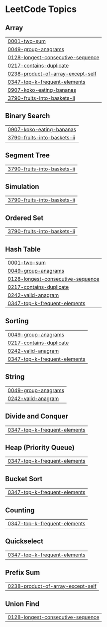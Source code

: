 
<!---LeetCode Topics Start-->
# LeetCode Topics
## Array
|  |
| ------- |
| [0001-two-sum](https://github.com/Gitjha6/DSA/tree/master/0001-two-sum) |
| [0049-group-anagrams](https://github.com/Gitjha6/DSA/tree/master/0049-group-anagrams) |
| [0128-longest-consecutive-sequence](https://github.com/Gitjha6/DSA/tree/master/0128-longest-consecutive-sequence) |
| [0217-contains-duplicate](https://github.com/Gitjha6/DSA/tree/master/0217-contains-duplicate) |
| [0238-product-of-array-except-self](https://github.com/Gitjha6/DSA/tree/master/0238-product-of-array-except-self) |
| [0347-top-k-frequent-elements](https://github.com/Gitjha6/DSA/tree/master/0347-top-k-frequent-elements) |
| [0907-koko-eating-bananas](https://github.com/Gitjha6/DSA/tree/master/0907-koko-eating-bananas) |
| [3790-fruits-into-baskets-ii](https://github.com/Gitjha6/DSA/tree/master/3790-fruits-into-baskets-ii) |
## Binary Search
|  |
| ------- |
| [0907-koko-eating-bananas](https://github.com/Gitjha6/DSA/tree/master/0907-koko-eating-bananas) |
| [3790-fruits-into-baskets-ii](https://github.com/Gitjha6/DSA/tree/master/3790-fruits-into-baskets-ii) |
## Segment Tree
|  |
| ------- |
| [3790-fruits-into-baskets-ii](https://github.com/Gitjha6/DSA/tree/master/3790-fruits-into-baskets-ii) |
## Simulation
|  |
| ------- |
| [3790-fruits-into-baskets-ii](https://github.com/Gitjha6/DSA/tree/master/3790-fruits-into-baskets-ii) |
## Ordered Set
|  |
| ------- |
| [3790-fruits-into-baskets-ii](https://github.com/Gitjha6/DSA/tree/master/3790-fruits-into-baskets-ii) |
## Hash Table
|  |
| ------- |
| [0001-two-sum](https://github.com/Gitjha6/DSA/tree/master/0001-two-sum) |
| [0049-group-anagrams](https://github.com/Gitjha6/DSA/tree/master/0049-group-anagrams) |
| [0128-longest-consecutive-sequence](https://github.com/Gitjha6/DSA/tree/master/0128-longest-consecutive-sequence) |
| [0217-contains-duplicate](https://github.com/Gitjha6/DSA/tree/master/0217-contains-duplicate) |
| [0242-valid-anagram](https://github.com/Gitjha6/DSA/tree/master/0242-valid-anagram) |
| [0347-top-k-frequent-elements](https://github.com/Gitjha6/DSA/tree/master/0347-top-k-frequent-elements) |
## Sorting
|  |
| ------- |
| [0049-group-anagrams](https://github.com/Gitjha6/DSA/tree/master/0049-group-anagrams) |
| [0217-contains-duplicate](https://github.com/Gitjha6/DSA/tree/master/0217-contains-duplicate) |
| [0242-valid-anagram](https://github.com/Gitjha6/DSA/tree/master/0242-valid-anagram) |
| [0347-top-k-frequent-elements](https://github.com/Gitjha6/DSA/tree/master/0347-top-k-frequent-elements) |
## String
|  |
| ------- |
| [0049-group-anagrams](https://github.com/Gitjha6/DSA/tree/master/0049-group-anagrams) |
| [0242-valid-anagram](https://github.com/Gitjha6/DSA/tree/master/0242-valid-anagram) |
## Divide and Conquer
|  |
| ------- |
| [0347-top-k-frequent-elements](https://github.com/Gitjha6/DSA/tree/master/0347-top-k-frequent-elements) |
## Heap (Priority Queue)
|  |
| ------- |
| [0347-top-k-frequent-elements](https://github.com/Gitjha6/DSA/tree/master/0347-top-k-frequent-elements) |
## Bucket Sort
|  |
| ------- |
| [0347-top-k-frequent-elements](https://github.com/Gitjha6/DSA/tree/master/0347-top-k-frequent-elements) |
## Counting
|  |
| ------- |
| [0347-top-k-frequent-elements](https://github.com/Gitjha6/DSA/tree/master/0347-top-k-frequent-elements) |
## Quickselect
|  |
| ------- |
| [0347-top-k-frequent-elements](https://github.com/Gitjha6/DSA/tree/master/0347-top-k-frequent-elements) |
## Prefix Sum
|  |
| ------- |
| [0238-product-of-array-except-self](https://github.com/Gitjha6/DSA/tree/master/0238-product-of-array-except-self) |
## Union Find
|  |
| ------- |
| [0128-longest-consecutive-sequence](https://github.com/Gitjha6/DSA/tree/master/0128-longest-consecutive-sequence) |
<!---LeetCode Topics End-->
